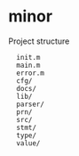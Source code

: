 # minor

Project structure

```text
  init.m
  main.m
  error.m
  cfg/
  docs/
  lib/
  parser/
  prn/
  src/
  stmt/
  type/
  value/
```
